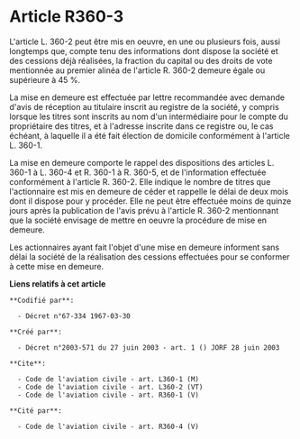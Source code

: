 # Article R360-3

L'article L. 360-2 peut être mis en oeuvre, en une ou plusieurs fois, aussi longtemps que, compte tenu des informations dont
dispose la société et des cessions déjà réalisées, la fraction du capital ou des droits de vote mentionnée au premier alinéa
de l'article R. 360-2 demeure égale ou supérieure à 45 %. 

La mise en demeure est effectuée par lettre recommandée avec demande d'avis de réception au titulaire inscrit au registre de
la société, y compris lorsque les titres sont inscrits au nom d'un intermédiaire pour le compte du propriétaire des titres,
et à l'adresse inscrite dans ce registre ou, le cas échéant, à laquelle il a été fait élection de domicile conformément à
l'article L. 360-1. 

La mise en demeure comporte le rappel des dispositions des articles L. 360-1 à L. 360-4 et R. 360-1 à R. 360-5, et de
l'information effectuée conformément à l'article R. 360-2. Elle indique le nombre de titres que l'actionnaire est mis en
demeure de céder et rappelle le délai de deux mois dont il dispose pour y procéder. Elle ne peut être effectuée moins de
quinze jours après la publication de l'avis prévu à l'article R. 360-2 mentionnant que la société envisage de mettre en
oeuvre la procédure de mise en demeure. 

Les actionnaires ayant fait l'objet d'une mise en demeure informent sans délai la société de la réalisation des cessions
effectuées pour se conformer à cette mise en demeure.

**Liens relatifs à cet article**

	**Codifié par**:

	  - Décret n°67-334 1967-03-30

	**Créé par**:

	  - Décret n°2003-571 du 27 juin 2003 - art. 1 () JORF 28 juin 2003

	**Cite**:

	  - Code de l'aviation civile - art. L360-1 (M)
	  - Code de l'aviation civile - art. L360-2 (VT)
	  - Code de l'aviation civile - art. R360-1 (V)

	**Cité par**:

	  - Code de l'aviation civile - art. R360-4 (V)
